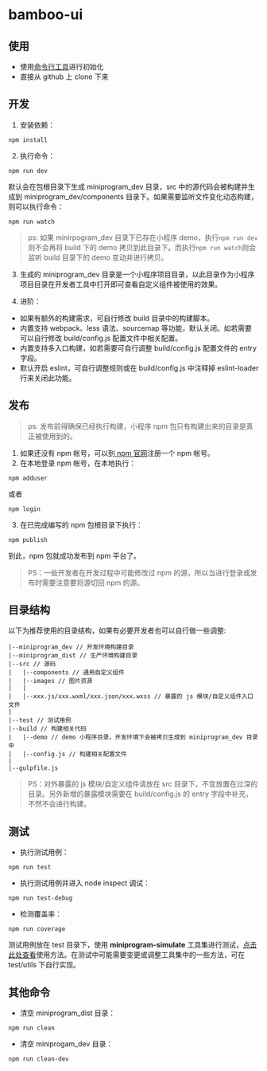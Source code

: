 # bamboo-ui

## 使用

* 使用[命令行工具](https://github.com/wechat-miniprogram/miniprogram-cli)进行初始化
* 直接从 github 上 clone 下来

## 开发

1. 安装依赖：

```
npm install
```

2. 执行命令：

```
npm run dev
```

默认会在包根目录下生成 miniprogram\_dev 目录，src 中的源代码会被构建并生成到 miniprogram\_dev/components 目录下。如果需要监听文件变化动态构建，则可以执行命令：

```
npm run watch
```

> ps: 如果 minirpogram\_dev 目录下已存在小程序 demo，执行`npm run dev`则不会再将 build 下的 demo 拷贝到此目录下。而执行`npm run watch`则会监听 build 目录下的 demo 变动并进行拷贝。

3. 生成的 miniprogram\_dev 目录是一个小程序项目目录，以此目录作为小程序项目目录在开发者工具中打开即可查看自定义组件被使用的效果。

4. 进阶：

* 如果有额外的构建需求，可自行修改 build 目录中的构建脚本。
* 内置支持 webpack、less 语法、sourcemap 等功能，默认关闭。如若需要可以自行修改 build/config.js 配置文件中相关配置。
* 内置支持多入口构建，如若需要可自行调整 build/config.js 配置文件的 entry 字段。
* 默认开启 eslint，可自行调整规则或在 build/config.js 中注释掉 eslint-loader 行来关闭此功能。

## 发布

> ps: 发布前得确保已经执行构建，小程序 npm 包只有构建出来的目录是真正被使用到的。

1. 如果还没有 npm 帐号，可以到[ npm 官网](https://www.npmjs.com/)注册一个 npm 帐号。
2. 在本地登录 npm 帐号，在本地执行：

```
npm adduser
```

或者

```
npm login
```

3. 在已完成编写的 npm 包根目录下执行：

```
npm publish
```

到此，npm 包就成功发布到 npm 平台了。

> PS：一些开发者在开发过程中可能修改过 npm 的源，所以当进行登录或发布时需要注意要将源切回 npm 的源。

## 目录结构

以下为推荐使用的目录结构，如果有必要开发者也可以自行做一些调整:

```
|--miniprogram_dev // 开发环境构建目录
|--miniprogram_dist // 生产环境构建目录
|--src // 源码
|   |--components // 通用自定义组件
|   |--images // 图片资源
|   |
|   |--xxx.js/xxx.wxml/xxx.json/xxx.wxss // 暴露的 js 模块/自定义组件入口文件
|
|--test // 测试用例
|--build // 构建相关代码
|   |--demo // demo 小程序目录，开发环境下会被拷贝生成到 miniprogram_dev 目录中
|   |--config.js // 构建相关配置文件
|
|--gulpfile.js
```

> PS：对外暴露的 js 模块/自定义组件请放在 src 目录下，不宜放置在过深的目录。另外新增的暴露模块需要在 build/config.js 的 entry 字段中补充，不然不会进行构建。

## 测试

* 执行测试用例：

```
npm run test
```

* 执行测试用例并进入 node inspect 调试：

```
npm run test-debug
```

* 检测覆盖率：

```
npm run coverage
```

测试用例放在 test 目录下，使用 **miniprogram-simulate** 工具集进行测试，[点击此处查看](https://github.com/wechat-miniprogram/miniprogram-simulate/blob/master/README.md)使用方法。在测试中可能需要变更或调整工具集中的一些方法，可在 test/utils 下自行实现。

## 其他命令

* 清空 miniprogram_dist 目录：

```
npm run clean
```

* 清空 miniprogam_dev 目录：

```
npm run clean-dev
```
